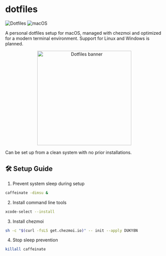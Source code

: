 # dotfiles


![Dotfiles](https://badgen.net/badge/dotfiles/chezmoi/green)
![macOS](https://img.shields.io/badge/OS-macOS-lightgrey?logo=apple&logoColor=white)

A personal dotfiles setup for macOS, managed with chezmoi and optimized for a modern terminal environment.
Support for Linux and Windows is planned.

<p align="center">
  <img
    src="https://images.unsplash.com/photo-1734024223698-4fd889ced859?q=80&w=4247&auto=format&fit=crop&ixlib=rb-4.1.0&ixid=M3wxMjA3fDB8MHxwaG90by1wYWdlfHx8fGVufDB8fHx8fA%3D%3D"
    alt="Dotfiles banner"
    width="300"
  />
</p>

Can be set up from a clean system with no prior installations.

## 🛠 Setup Guide

1. Prevent system sleep during setup

```bash
caffeinate -dimsu &
```

2. Install command line tools

```bash
xcode-select --install
```

3. Install chezmoi

```bash
sh -c "$(curl -fsLS get.chezmoi.io)" -- init --apply DUKY8N
```

4. Stop sleep prevention

```bash
killall caffeinate
```
